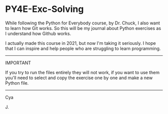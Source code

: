 # PY4E-Exc-Solving
While following the Python for Everybody course, by Dr. Chuck, I also want to learn how Git works. So this will be my journal about Python exercises as I understand how Github works.

I actually made this course in 2021, but now I'm taking it seriously. I hope that I can inspire and help people who are struggling to learn programming.

--------------------

IMPORTANT 

If you try to run the files entirely they will not work, if you want to use them you'll need to select and copy the exercise one by one and make a new Python file.

--------------------

Cya

J.
